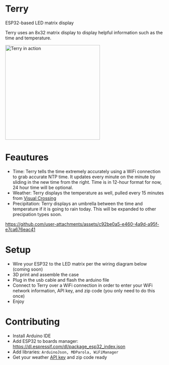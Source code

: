 # Terry
ESP32-based LED matrix display

Terry uses an 8x32 matrix display to display helpful information such as the time and temperature. 

<img width="300" alt="Terry in action" src="https://github.com/user-attachments/assets/0847cd3d-cbce-43cd-8a81-87a1cbf4bf79" />

# Feautures

- Time: Terry tells the time extremely accurately using a WiFi connection to grab accurate NTP time. It updates every minute on the minute by sliding in the new time from the right. Time is in 12-hour format for now, 24 hour time will be optional.
- Weather: Terry displays the temperature as well, pulled every 15 minutes from [Visual Crossing](https://www.visualcrossing.com/)
- Precipitation: Terry displays an umbrella between the time and temperature if it is going to rain today. This will be expanded to other precipation types soon.

https://github.com/user-attachments/assets/c92be0a5-e460-4a9d-a95f-e7ca676eac41

# Setup
- Wire your ESP32 to the LED matrix per the wiring diagram below (coming soon)
- 3D print and assemble the case
- Plug in the usb cable and flash the arduino file
- Connect to Terry over a WiFi connection in order to enter your WiFi network information, API key, and zip code (you only need to do this once)
- Enjoy

# Contributing

- Install Arduino IDE
- Add ESP32 to boards manager: https://dl.espressif.com/dl/package_esp32_index.json
- Add libraries: `ArduinoJson, MDParola, WiFiManager`
- Get your weather [API key](https://www.visualcrossing.com/sign-up/) and zip code ready 
